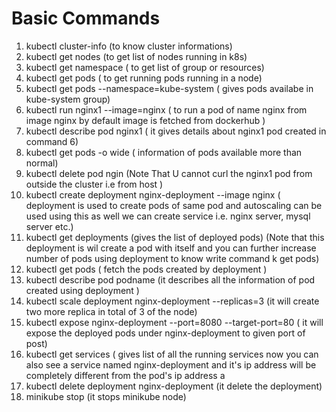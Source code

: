 # Basic Commands
1.  kubectl cluster-info (to know cluster informations)
2.  kubectl get nodes (to get list of nodes running in k8s)
3.  kubectl get namespace ( to get list of group or resources)
4.  kubectl get pods ( to get running pods running in a node)
5.  kubectl get pods --namespace=kube-system ( gives pods availabe in kube-system group)
6.  kubectl run nginx1 --image=nginx ( to run a pod of name nginx from image nginx by default image is fetched from dockerhub )
7.  kubectl describe pod nginx1 ( it gives details about nginx1 pod created in command 6)
8.  kubectl get pods -o wide ( information of pods available more than normal)
9.  kubectl delete pod ngin                                                                                           (Note That U cannot curl the nginx1 pod from outside the cluster i.e from host )
10.  kubectl create deployment nginx-deployment --image nginx ( deployment is used to create pods of same pod and autoscaling can be used using this as well we can create service i.e. nginx server, mysql server etc.)
11.   kubectl get deployments (gives the list of deployed pods)
     (Note that this deployment is wil create a pod with itself and you can further increase number of pods using deployment to know write command k get pods)
12. kubectl get pods ( fetch the pods created by deployment )
13. kubectl describe pod podname (it describes all the information of pod created using deployment )
14. kubectl scale deployment nginx-deployment --replicas=3 (it will create two more replica in total of 3 of the node)
15. kubectl expose nginx-deployment --port=8080 --target-port=80 ( it will expose the deployed pods under nginx-deployment to given port of post)
16. kubectl get services ( gives list of all the running services now you can also see a service named nginx-deployment and it's ip address will be completely different from the pod's ip address a
17. kubectl delete deployment nginx-deployment (it delete the deployment)
18. minikube stop (it stops minikube node)
